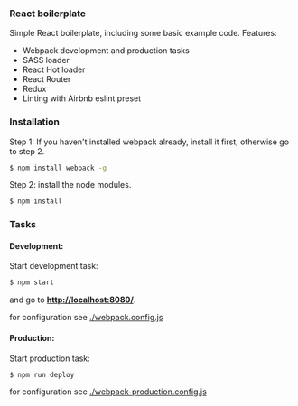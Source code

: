 ### React boilerplate

Simple React boilerplate, including some basic example code. Features:
- Webpack development and production tasks
- SASS loader
- React Hot loader
- React Router
- Redux
- Linting with Airbnb eslint preset

### Installation
Step 1: If you haven't installed webpack already, install it first, otherwise go to step 2.

```sh
$ npm install webpack -g
```
Step 2: install the node modules.
```sh
$ npm install
```
### Tasks

#### Development:
Start development task:

```sh
$ npm start
```
and go to **[http://localhost:8080/](http://localhost:8080/)**.

for configuration see [./webpack.config.js](./webpack.config.js)


#### Production:
Start production task:

```sh
$ npm run deploy
```
for configuration see [./webpack-production.config.js](./webpack-production.config.js)
